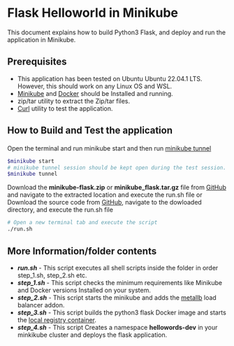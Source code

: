 # Flask Helloworld in Minikube
This document explains how to build Python3 Flask, and deploy and run the application in Minikube.

## Prerequisites 

- This application has been tested on Ubuntu Ubuntu 22.04.1 LTS. However, this should work on any Linux OS and WSL.
- [Minikube](https://minikube.sigs.k8s.io/docs/start/) and [Docker](https://docs.docker.com/engine/install/) should be Installed and running.
- zip/tar utility to extract the Zip/tar files.
- [Curl](https://curl.se/docs/install.html) utility to test the application.

## How to Build and Test the application

#### 
Open the terminal and run minikube start and then run [minikube tunnel](https://minikube.sigs.k8s.io/docs/handbook/accessing/#using-minikube-service-with-tunnel)
```sh
$minikube start
# minikube tunnel session should be kept open during the test session.
$minikube tunnel
```
Download the **minikube-flask.zip** or **minikube_flask.tar.gz** file from [GitHub](https://github.com/sukeshsama/flask-minikube) and navigate to the extracted location and execute the run.sh file
or Download the source code from [GitHub](https://github.com/sukeshsama/flask-minikube), navigate to the dowloaded directory, and execute the run.sh file
```sh
# Open a new terminal tab and execute the script
./run.sh
```
## More Information/folder contents
- ***run.sh*** - This script executes all shell scripts inside the folder in order step_1.sh, step_2.sh etc.
- ***step_1.sh*** - This script checks the minimum requirements like Minikube and Docker versions Installed on your system.
- ***step_2.sh*** - This script starts the minikube and adds the [metallb](https://metallb.universe.tf/) load balancer addon.
- ***step_3.sh*** - This script builds the python3 flask Docker image and starts the [local registry container](https://docs.docker.com/registry/deploying/#run-a-local-registry).
- ***step_4.sh*** - This script Creates a namespace **hellowords-dev** in your minkikube cluster and deploys the flask application.